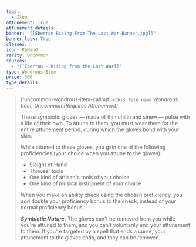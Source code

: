 ```yaml
---
tags:
  - Item
attunement: True
attunement_details: 
banner: "[[Eberron-Rising-From-The-Last-War-Banner.jpg]]"
banner_lock: True
classes:
icon: RaHand
rarity: Uncommon
sources:
  - "[[Eberron - Rising from the Last War]]"
type: Wondrous Item
price: 500
type_details: 
---
```

>[!uncommon-wondrous-item-callout] `=this.file.name`
>*Wondrous Item, Uncommon (Requires Attunement)*
>
>These symbiotic gloves — made of thin chitin and sinew — pulse with a life of their own. To attune to them, you must wear them for the entire attunement period, during which the gloves bond with your skin.
>
>While attuned to these gloves, you gain one of the following proficiencies (your choice when you attune to the gloves):
>
>* Sleight of Hand
>* Thieves' tools
>* One kind of artisan's tools of your choice
>* One kind of musical instrument of your choice
>
>When you make an ability check using the chosen proficiency, you add double your proficiency bonus to the check, instead of your normal proficiency bonus.
>
>***Symbiotic Nature.*** The gloves can't be removed from you while you're attuned to them, and you can't voluntarily end your attunement to them. If you're targeted by a spell that ends a curse, your attunement to the gloves ends, and they can be removed.
>
>
